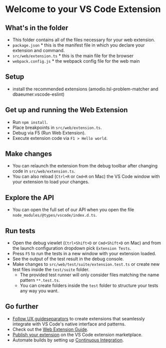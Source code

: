 # Welcome to your VS Code Extension

## What's in the folder

- This folder contains all of the files necessary for your web extension.
- `package.json` \* this is the manifest file in which you declare your extension and command.
- `src/web/extension.ts` \* this is the main file for the browser
- `webpack.config.js` \* the webpack config file for the web main

## Setup

- install the recommended extensions (amodio.tsl-problem-matcher and dbaeumer.vscode-eslint)

## Get up and running the Web Extension

- Run `npm install`.
- Place breakpoints in `src/web/extension.ts`.
- Debug via F5 (Run Web Extension).
- Execute extension code via `F1 > Hello world`.

## Make changes

- You can relaunch the extension from the debug toolbar after changing code in `src/web/extension.ts`.
- You can also reload (`Ctrl+R` or `Cmd+R` on Mac) the VS Code window with your extension to load your changes.

## Explore the API

- You can open the full set of our API when you open the file `node_modules/@types/vscode/index.d.ts`.

## Run tests

- Open the debug viewlet (`Ctrl+Shift+D` or `Cmd+Shift+D` on Mac) and from the launch configuration dropdown pick `Extension Tests`.
- Press `F5` to run the tests in a new window with your extension loaded.
- See the output of the test result in the debug console.
- Make changes to `src/web/test/suite/extension.test.ts` or create new test files inside the `test/suite` folder.
  - The provided test runner will only consider files matching the name pattern `**.test.ts`.
  - You can create folders inside the `test` folder to structure your tests any way you want.

## Go further

- [Follow UX guideseparators](https://code.visualstudio.com/api/ux-guideseparators/overview) to create extensions that seamlessly integrate with VS Code's native interface and patterns.
- Check out the [Web Extension Guide](https://code.visualstudio.com/api/extension-guides/web-extensions).
- [Publish your extension](https://code.visualstudio.com/api/working-with-extensions/publishing-extension) on the VS Code extension marketplace.
- Automate builds by setting up [Continuous Integration](https://code.visualstudio.com/api/working-with-extensions/continuous-integration).
